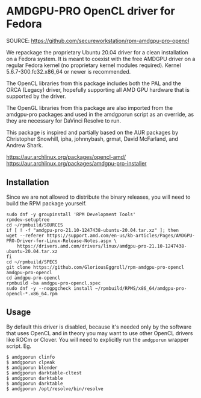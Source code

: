 AMDGPU-PRO OpenCL driver for Fedora
===================================
SOURCE: https://github.com/secureworkstation/rpm-amdgpu-pro-opencl

We repackage the proprietary Ubuntu 20.04 driver for a clean
installation on a Fedora system. It is meant to coexist with
the free AMDGPU driver on a regular Fedora kernel (no proprietary
kernel modules required). Kernel 5.6.7-300.fc32.x86_64 or newer
is recommended.

The OpenCL libraries from this package includes both the PAL and 
the ORCA (Legacy) driver, hopefully supporting all AMD GPU hardware
that is supported by the driver.

The OpenGL libraries from this package are also imported from the 
amdgpu-pro packages and used in the amdgporun script as an override,
as they are necessary for DaVinci Resolve to run.

This package is inspired and partially based on the AUR packages
by Christopher Snowhill, ipha, johnnybash, grmat, David McFarland, 
and Andrew Shark.

https://aur.archlinux.org/packages/opencl-amd/
https://aur.archlinux.org/packages/amdgpu-pro-installer


Installation
------------

Since we are not allowed to distribute the binary releases, you
will need to build the RPM package yourself.

```
sudo dnf -y groupinstall 'RPM Development Tools'
rpmdev-setuptree
cd ~/rpmbuild/SOURCES
if [ ! -f "amdgpu-pro-21.10-1247438-ubuntu-20.04.tar.xz" ]; then
wget --referer https://support.amd.com/en-us/kb-articles/Pages/AMDGPU-PRO-Driver-for-Linux-Release-Notes.aspx \
    https://drivers.amd.com/drivers/linux/amdgpu-pro-21.10-1247438-ubuntu-20.04.tar.xz
fi
cd ~/rpmbuild/SPECS
git clone https://github.com/GloriousEggroll/rpm-amdgpu-pro-opencl amdgpu-pro-opencl
cd amdgpu-pro-opencl
rpmbuild -ba amdgpu-pro-opencl.spec
sudo dnf -y --nogpgcheck install ~/rpmbuild/RPMS/x86_64/amdgpu-pro-opencl-*.x86_64.rpm
```


Usage
-----

By default this driver is disabled, because it's needed only by
the software that uses OpenCL and in theory you may want to use
other OpenCL drivers like ROCm or Clover. You will need to explicitly
run the `amdgporun` wrapper script. Eg.

```
$ amdgporun clinfo
$ amdgporun clpeak
$ amdgporun blender
$ amdgporun darktable-cltest
$ amdgporun darktable
$ amdgporun darktable
$ amdgporun /opt/resolve/bin/resolve
```
